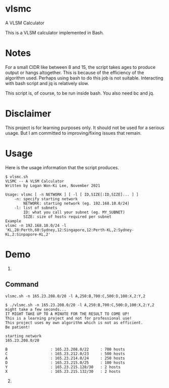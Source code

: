 # vlsmc
A VLSM Calculator

This is a VLSM calculator implemented in Bash.

# Notes
For a small CIDR like between 8 and 15, the script takes ages to produce output or hangs altogether. This is because of the efficiency of the algorithm used. Perhaps using bash to do this job is not suitable. Interacting with bash script and jq is relatively slow.

This script is, of course, to be run inside bash. You also need bc and jq.

# Disclaimer
This project is for learning purposes only. It should not be used for a serious usage. But I am committed to improving/fixing issues that remain.

# Usage

Here is the usage information that the script produces.
```
$ vlsmc.sh 
VLSMC -- A VLSM Calculator
Written by Logan Won-Ki Lee, November 2021

Usage: vlsmc [ -n NETWORK ] [ -l [ ID,SIZE[:ID,SIZE]... ] ]
	-n: specify starting network
		NETWORK: starting network (eg. 192.168.10.0/24)
	-l: list of subnets
		ID: what you call your subnet (eg. MY_SUBNET)
		SIZE: size of hosts required per subnet
Example
vlsmc -n 192.168.10.0/24 -l 'KL,28:Perth,60:Sydney,12:Singapore,12:Perth-KL,2:Sydney-KL,2:Sinpapore-KL,2'
```
# Demo
1.

## Command
`vlsmc.sh -n 165.23.208.0/20 -l A,250:B,700:C,500:D,100:X,2:Y,2`

```
$ ./vlsmc.sh -n 165.23.208.0/20 -l A,250:B,700:C,500:D,100:X,2:Y,2
might take a few seconds...
IT MIGHT TAKE UP TO A MINUTE FOR THE RESULT TO COME UP!
This is a learning project and not for professional use!
This project uses my own algorithm which is not as efficient.
Be patient!

starting network
165.23.208.0/20

B                   : 165.23.208.0/22     : 700 hosts      
C                   : 165.23.212.0/23     : 500 hosts      
A                   : 165.23.214.0/24     : 250 hosts      
D                   : 165.23.215.0/25     : 100 hosts      
Y                   : 165.23.215.128/30   : 2 hosts        
X                   : 165.23.215.132/30   : 2 hosts   
```

2.
